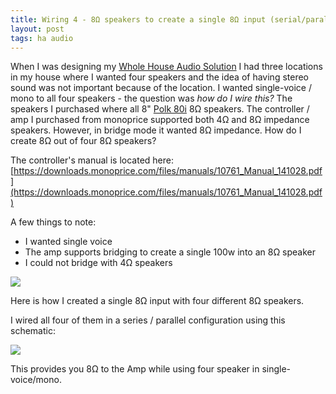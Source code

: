 ```yaml
---
title: Wiring 4 - 8Ω speakers to create a single 8Ω input (serial/parallel)
layout: post
tags: ha audio
---
```


When I was designing my <a href="/2019/05/whole-house-audio/">Whole House Audio Solution</a> I had three locations in my house where I wanted four speakers and the idea of having stereo sound was not important because of the location.  I wanted single-voice / mono to all four speakers - the question was *how do I wire this?*  The speakers I purchased where all 8" [Polk 80i](https://amzn.to/2IRW2WA) 8Ω speakers.  The controller / amp I purchased from monoprice supported both 4Ω and 8Ω impedance speakers.  However, in bridge mode it wanted 8Ω impedance.  How do I create 8Ω out of four 8Ω speakers?

The controller's manual is located here: [https://downloads.monoprice.com/files/manuals/10761_Manual_141028.pdf](https://downloads.monoprice.com/files/manuals/10761_Manual_141028.pdf)

A few things to note:

+ I wanted single voice
+ The amp supports bridging to create a single 100w into an 8Ω speaker
+ I could not bridge with 4Ω speakers

<img src="https://s3-us-west-2.amazonaws.com/chrisschuld.com/images/rear-panel-monprice-controller.png"/>

Here is how I created a single 8Ω input with four different 8Ω speakers.

I wired all four of them in a series / parallel configuration using this schematic:

<img src="https://s3-us-west-2.amazonaws.com/chrisschuld.com/images/four-speakers-serial-parallel-8ohms.png" />

This provides you 8Ω to the Amp while using four speaker in single-voice/mono.
